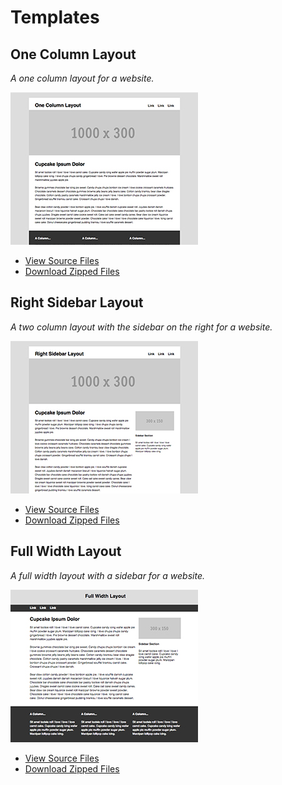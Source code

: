 Templates
=========

One Column Layout
-----------------

*A one column layout for a website.*

![One Column Layout Screenshot](screenshots/one-column.jpg)

* [View Source Files](one-column/)
* [Download Zipped Files](downloads/one-column.zip)

Right Sidebar Layout
--------------------

*A two column layout with the sidebar on the right for a website.*

![Right Sidebar Layout Screenshot](screenshots/right-sidebar.jpg)

* [View Source Files](right-sidebar/)
* [Download Zipped Files](downloads/right-sidebar.zip)

Full Width Layout
-----------------

*A full width layout with a sidebar for a website.*

![Full Width Layout Screenshot](screenshots/full-width.jpg)

* [View Source Files](full-width/)
* [Download Zipped Files](downloads/full-width.zip)
